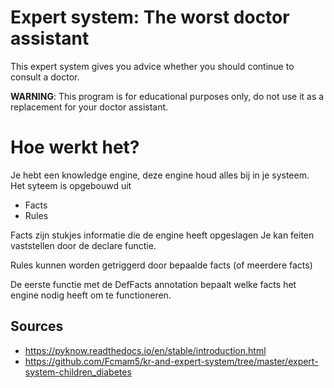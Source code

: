 # Expert system: The worst doctor assistant
This expert system gives you advice whether you should continue to consult a doctor.


**WARNING**: This program is for educational purposes only, do not use it as a replacement for your doctor assistant.



# Hoe werkt het?
Je hebt een knowledge engine, deze engine houd alles bij in je systeem.
Het syteem is opgebouwd uit
- Facts
- Rules

Facts zijn stukjes informatie die de engine heeft opgeslagen
Je kan feiten vaststellen door de declare functie.

Rules kunnen worden getriggerd door bepaalde facts (of meerdere facts)

De eerste functie met de DefFacts annotation bepaalt welke facts het engine nodig heeft om te functioneren.




## Sources
- https://pyknow.readthedocs.io/en/stable/introduction.html
- https://github.com/Fcmam5/kr-and-expert-system/tree/master/expert-system-children_diabetes



